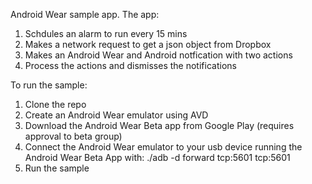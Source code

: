 Android Wear sample app. The app:

1. Schdules an alarm to run every 15 mins
2. Makes a network request to get a json object from Dropbox
3. Makes an Android Wear and Android notfication with two actions
4. Process the actions and dismisses the notifications 


To run the sample:

1. Clone the repo
2. Create an Android Wear emulator using AVD
3. Download the Android Wear Beta app from Google Play (requires approval to beta group)
4. Connect the Android Wear emulator to your usb device running the Android Wear Beta App with: ./adb -d forward tcp:5601 tcp:5601
5. Run the sample 
